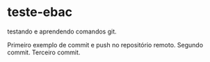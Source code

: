 # teste-ebac
testando e aprendendo comandos git.

Primeiro exemplo de commit e push no repositório remoto.
Segundo commit.
Terceiro commit.